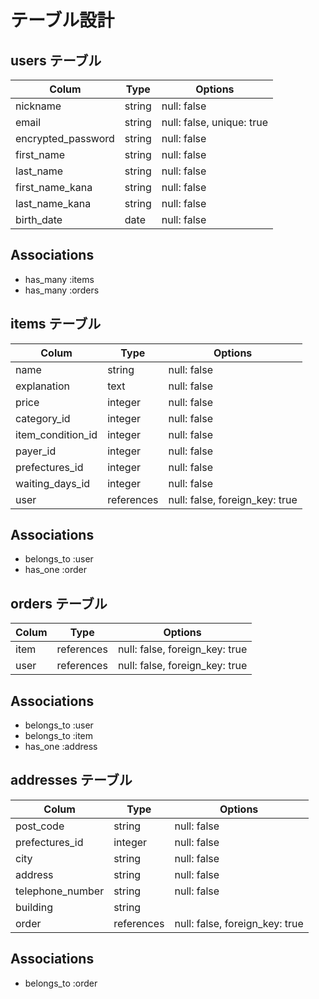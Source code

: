 # テーブル設計

## users テーブル

| Colum               | Type     | Options                   |
| ------------------- | -------- | ------------------------- |
| nickname            | string   | null: false               |
| email               | string   | null: false, unique: true |
| encrypted_password  | string   | null: false               |
| first_name          | string   | null: false               |
| last_name           | string   | null: false               |
| first_name_kana     | string   | null: false               |
| last_name_kana      | string   | null: false               |
| birth_date          | date     | null: false               |

## Associations
- has_many :items
- has_many :orders

## items テーブル

| Colum              | Type       | Options                        |
| ------------------ | ---------- | ------------------------------ |
| name               | string     | null: false                    |
| explanation        | text       | null: false                    |
| price              | integer    | null: false                    |
| category_id        | integer    | null: false                    |
| item_condition_id  | integer    | null: false                    |
| payer_id           | integer    | null: false                    |
| prefectures_id     | integer    | null: false                    |
| waiting_days_id    | integer    | null: false                    |
| user               | references | null: false, foreign_key: true |

## Associations
- belongs_to :user
- has_one :order

## orders テーブル

| Colum              | Type       | Options                        |
| ------------------ | ---------- | ------------------------------ |
| item               | references | null: false, foreign_key: true |
| user               | references | null: false, foreign_key: true |

## Associations
- belongs_to :user
- belongs_to :item
- has_one :address

## addresses テーブル

| Colum              | Type       | Options                        |
| ------------------ | ---------- | ------------------------------ |
| post_code          | string     | null: false                    |
| prefectures_id     | integer    | null: false                    |
| city               | string     | null: false                    |
| address            | string     | null: false                    |
| telephone_number   | string     | null: false                    |
| building           | string     |                                |
| order              | references | null: false, foreign_key: true |

## Associations
- belongs_to :order